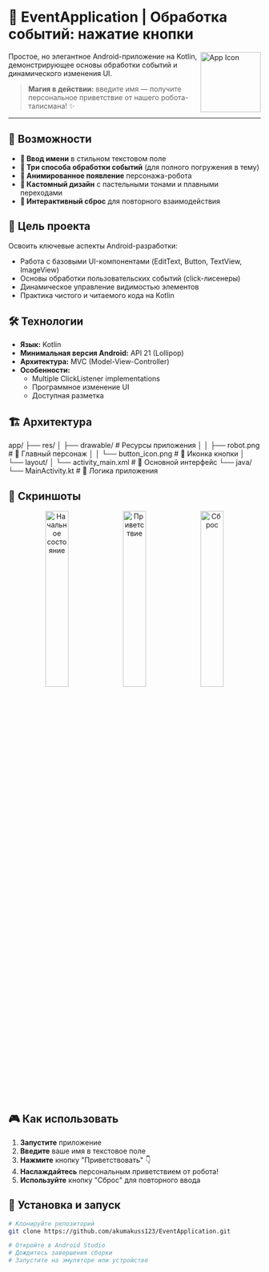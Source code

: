 # 🤖 EventApplication | Обработка событий: нажатие кнопки

<img src="app/src/main/res/drawable/1f5b2-fe0f.svg" width="120" align="right" alt="App Icon">

Простое, но элегантное Android-приложение на Kotlin, демонстрирующее основы обработки событий и динамического изменения UI.

> **Магия в действии:** введите имя — получите персональное приветствие от нашего робота-талисмана! ✨

---

## 🚀 Возможности

- **📝 Ввод имени** в стильном текстовом поле
- **🎯 Три способа обработки событий** (для полного погружения в тему)
- **🤖 Анимированное появление** персонажа-робота
- **🎨 Кастомный дизайн** с пастельными тонами и плавными переходами
- **🔄 Интерактивный сброс** для повторного взаимодействия

## 🎯 Цель проекта

Освоить ключевые аспекты Android-разработки:
- Работа с базовыми UI-компонентами (EditText, Button, TextView, ImageView)
- Основы обработки пользовательских событий (click-лисенеры)
- Динамическое управление видимостью элементов
- Практика чистого и читаемого кода на Kotlin

## 🛠 Технологии

- **Язык:** Kotlin
- **Минимальная версия Android:** API 21 (Lollipop)
- **Архитектура:** MVC (Model-View-Controller)
- **Особенности:** 
  - Multiple ClickListener implementations
  - Программное изменение UI
  - Доступная разметка

## 🏗 Архитектура
  app/
├── res/
│   ├── drawable/          # Ресурсы приложения
│   │   ├── robot.png      # 🤖 Главный персонаж
│   │   └── button_icon.png # 🎯 Иконка кнопки
│   └── layout/
│       └── activity_main.xml # 🎨 Основной интерфейс
└── java/
    └── MainActivity.kt    # 🧠 Логика приложения

## 📸 Скриншоты

<div align="center">
  <img src="screenshots/1-initial-state.png" width="30%" alt="Начальное состояние">
  <img src="screenshots/2-welcome-message.png" width="30%" alt="Приветствие"> 
  <img src="screenshots/3-reset-state.png" width="30%" alt="Сброс">
</div>

## 🎮 Как использовать

1. **Запустите** приложение
2. **Введите** ваше имя в текстовое поле
3. **Нажмите** кнопку "Приветствовать" 👇
4. **Наслаждайтесь** персональным приветствием от робота!
5. **Используйте** кнопку "Сброс" для повторного ввода

## 🔧 Установка и запуск

```bash
# Клонируйте репозиторий
git clone https://github.com/akumakuss123/EventApplication.git

# Откройте в Android Studio
# Дождитесь завершения сборки
# Запустите на эмуляторе или устройстве
